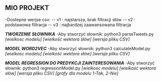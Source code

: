 **MIO PROJEKT**
-----------------------------------------------------
-Dostepne werjse csv:
-- v1 : najstarsza, brak filtracji słów
-- v2 : podstawowa filtracja
-- v3 : najbardzej zaawansowana filtracja

***TWORZENIE SŁOWNIKA***
-Aby stworzyć słownik: python3 parseTweets.py *\[wielkosc modelu\]* *\[wielkość wektora słów\]* *\[wersja pliku CSV\]*

***MODEL WORD2VEC***
-Aby stworzyć słownik: python3 calculateModel.py *\[wielkosc modelu\]* *\[wielkość wektora słów\]* *\[wersja pliku CSV\]*

***MODEL REGRESSION DO PREDYKCJI ZAINTERESOWANIA***
-Aby stworzyć słownik: python3 regressionModel.py *\[wielkosc modelu\]* *\[wielkość wektora słów\]* *\[wersja pliku CSV\]* *\[grafy dla modelu 1-Tak, 2-Nie\]*
